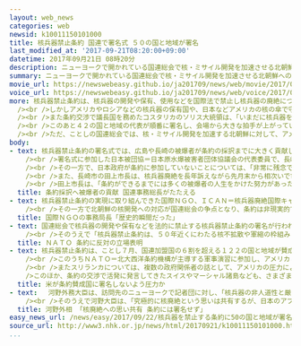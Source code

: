```yaml
---
layout: web_news
categories: web
newsid: k10011150101000
title: 核兵器禁止条約 国連で署名式 ５０の国と地域が署名
last_modified_at: '2017-09-21T08:20:00+09:00'
datetime: 2017年09月21日 08時20分
description: ニューヨークで開かれている国連総会で核・ミサイル開発を加速させる北朝鮮への対応が焦点となる中、核兵器の開発や保有などを法的に禁止する核兵器禁止条約の署名式が行われ、条約の早期発効を目指して２０日中に５０の国と地域が署名しました。
summary: ニューヨークで開かれている国連総会で核・ミサイル開発を加速させる北朝鮮への対応が焦点となる中、核兵器の開発や保有などを法的に禁止する核兵器禁止条約の署名式が行われ、条約の早期発効を目指して２０日中に５０の国と地域が署名しました。
movie_url: https://newswebeasy.github.io/ja201709/news/web/movie/2017/09/22/k10011150101000.mp4
voice_url: https://newswebeasy.github.io/ja201709/news/web/voice/2017/09/22/k10011150101000.mp3
more: 核兵器禁止条約は、核兵器の開発や保有、使用などを国際法で禁止し核兵器の廃絶につなげようというもので、ことし７月、国連加盟国の６割を超える１２２の国と地域が賛成して採択されました。<br
  /><br />しかしアメリカやロシアなどの核兵器の保有国や、日本などアメリカの核の傘で守られた国々は、「現実的な核軍縮にはつながらない」として、条約に反対しています。２０日、ニューヨークの国連本部で条約の署名式が行われ、国連のグテーレス事務総長は、「条約は核兵器のない世界に向けた重要な一歩となる。世界と子どもたちの未来を危険にさらすことはできない」として、条約の意義を強調しました。<br
  /><br />また条約交渉で議長国を務めたコスタリカのソリス大統領は、「いまだに核兵器を安全保障政策の中に据えている国は、人類と地球を危険に陥れている。すべての国が核廃絶に向けた歩みを進めるよう求める」と述べ、核兵器の保有国にも条約への参加を促しました。<br
  /><br />このあと４２の国と地域の代表が順番に署名し、会場から大きな拍手が上がっていました。条約は５０か国が批准の手続きを終えた９０日後に発効することになっていますが、署名式の後も署名する国は増え、２０日夕方の段階で５０の国と地域に達しました。<br
  /><br />ただ、ことしの国連総会では、核・ミサイル開発を加速する北朝鮮に対して、アメリカのトランプ大統領が軍事力の行使も辞さない姿勢を示すなど、核軍縮の機運はしぼんでいるのが実情で、新たな条約にいかに実効性を持たせるかかが、引き続き課題となっています。
body:
- text: 核兵器禁止条約の署名式では、広島や長崎の被爆者が条約の採択までに大きく貢献したことがたびたび指摘されました。国連のグテーレス事務総長は、スピーチの中で「被爆者は核による破滅的な被害について何度も気付かせてくれ、交渉を進める精神的な原動力となった」と、貢献をたたえました。<br
    /><br />署名式に参加した日本被団協＝日本原水爆被害者団体協議会の代表委員で、長崎で被爆した田中煕巳さん（８５）は、各国の代表が署名するたびに拍手を送っていました。田中さんは、「最も犯罪的で非人道的な核兵器を禁止する条約がこれまでなく、被爆者として悔しい、腹立たしい気持ちで叫び続けてきました。各国が署名する様子を見て涙が出るくらい嬉しかったです。亡くなった被爆者たちも喜んでくれると思います」と話していました。<br
    /><br />その一方で、日本政府が条約に参加していないことについては、「非常に残念です。核兵器がいかに犯罪的で非人道的で残虐かということを唯一の被爆国と言っている日本政府はほかの国に伝えるべきで、条約に参加することを求めていきたいと思います。そうでないと私たちの政府、総理なのかという思いがします」と話していました。<br
    /><br />また、長崎市の田上市長は、核兵器廃絶を長年訴えながら先月末から相次いで亡くなった長崎の被爆者、谷口稜曄さんと、土山秀夫さんの遺影を持って署名式に参加しました。<br
    /><br />田上市長は、「条約ができるまでには多くの被爆者の人生をかけた努力があった。その代表として署名の瞬間を見ていただきたいと思いました。条約によって核兵器のない世界を作っていくという大きな目標ができたと思います。今後も多くの人とともに努力をしていきたい」と話していました。
  title: 条約採択へ被爆者の貢献 国連事務総長がたたえる
- text: 核兵器禁止条約の実現に取り組んできた国際ＮＧＯ、ＩＣＡＮ＝核兵器廃絶国際キャンペーンのベアトリス・フィン事務局長は、４０を超える国と地域が条約に署名したことについて、「歴史的な瞬間だった。多くの国が条約に最初に署名する国になろうとしていたが、さらに多くの国が署名するよう働きかけていきたい」と述べました。<br
    /><br />その一方で北朝鮮の核開発への対応が国連総会の争点となり、条約は非現実的ではないかという指摘があることについて、「北朝鮮とアメリカは、世界中に大きなリスクを及ぼしている。トランプ大統領が北朝鮮を完全に壊滅するほか選択肢はなくなると述べたことは言語道断だ。核兵器は多くの国にとって安全保障に貢献しない不要なものであり、条約は核保有国が兵器の廃棄を進めなければならないという、強いシグナルとなることを願っている」と話していました。
  title: 国際ＮＧＯの事務局長「歴史的瞬間だった」
- text: 国連総会で核兵器の開発や保有などを法的に禁止する核兵器禁止条約の署名が行われたことを受けて、ＮＡＴＯ＝北大西洋条約機構は２０日、声明を発表し、「北朝鮮による核開発など勢いを増す脅威に対して国際社会が一致しなければならないときに安全保障上の緊急の課題を考慮していない」として、条約に反対する立場を表明しました。<br
    /><br />そのうえで「核兵器禁止条約は、５０年近くにわたる核不拡散や軍縮の枠組みとは相いれないもので、国際社会の分断につながりかねない」として、核兵器禁止条約について慎重に対応するよう各国に求めました。さらに「ＮＡＴＯが持つ核能力の基本的な目的は平和の維持と攻撃の阻止であり、核兵器が存在するかぎりＮＡＴＯは核同盟であり続ける」として核戦略を堅持する姿勢を強調しました。
  title: ＮＡＴＯ 条約に反対の立場表明
- text: 核兵器禁止条約は、ことし７月、国連加盟国の６割を超える１２２の国と地域が賛成し採択されましたが、各国のメディアは、アメリカが条約に賛成した国に対して署名を行わないよう圧力をかけていると伝えています。<br
    /><br />このうちＮＡＴＯ＝北大西洋条約機構が主導する軍事演習に参加し、アメリカと軍事面で関係が強い北欧のスウェーデンについては、アメリカのマティス国防長官がフルトクビスト国防相に書簡を送り、条約に署名すれば２国間の防衛協力に悪影響を及ぼすと警告したと伝えられています。<br
    /><br />またスリランカについては、複数の政府関係者の話として、アメリカの圧力によって条約に署名するのが難しくなっていると伝えられています。<br /><br
    />このほか、条約の交渉で活発に発言してきたスイスやマーシャル諸島なども、さまざまな圧力を受け署名できないのではないかという見方も出ており、最終的に何か国が条約に加盟するのか、見通せない状況です。
  title: 米が条約賛成国に署名しないよう圧力か
- text: 　河野外務大臣は、訪問先のニューヨークで記者団に対し、「核兵器の非人道性と厳しい安全保障環境に対する認識の中で、残念ながら『核兵器国』と『非核兵器国』の間が分断されており、『非核兵器国』の間でも分断が大きくなっているのが現実だ」と述べました。<br
    /><br />そのうえで河野大臣は、「究極的に核廃絶という思いは共有するが、日本のアプローチは違うので、条約への署名はしない。しかし唯一の戦争被爆国であるわが国は、さまざまな分断を乗り越えて、核軍縮・核廃絶に向けて、世界が歩みを進めるよう努力していきたい」と述べました。
  title: 河野外相 「核廃絶への思い共有 条約には署名せず」
easy_news_url: /news/easy/2017/09/22/核兵器を禁止する条約に50の国と地域が署名/
source_url: http://www3.nhk.or.jp/news/html/20170921/k10011150101000.html
...
```

